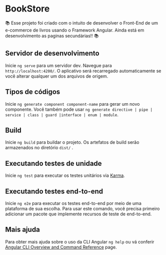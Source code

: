 # BookStore

:books: Esse projeto foi criado com o intuito de desenvolver o Front-End de um e-commerce de livros usando o Framework Angular. Ainda está em desenvolvimento as paginas secundárias!! :books:

## Servidor de desenvolvimento

Inicie `ng serve` para um servidor dev. Navegue para `http://localhost:4200/`. O aplicativo será recarregado automaticamente se você alterar qualquer um dos arquivos de origem.

## Tipos de códigos

Inicie `ng generate component component-name` para gerar um novo componente. Você também pode usar `ng generate directive | pipe | service | class | guard |interface | enum | module`.

## Build

Inicie `ng build` para buildar o projeto. Os artefatos de build serão armazenados no diretório `dist/` .

## Executando testes de unidade

Inicie `ng test` para executar os testes unitários via [Karma](https://karma-runner.github.io).

## Executando testes end-to-end

Inicie `ng e2e` para executar os testes end-to-end por meio de uma plataforma de sua escolha. Para usar este comando, você precisa primeiro adicionar um pacote que implemente recursos de teste de end-to-end.

## Mais ajuda
  
Para obter mais ajuda sobre o uso da CLI Angular `ng help` ou vá conferir [Angular CLI Overview and Command Reference](https://angular.io/cli) page.
